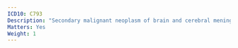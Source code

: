 ```yaml
---
ICD10: C793
Description: "Secondary malignant neoplasm of brain and cerebral meninges"
Matters: Yes
Weight: 1
---
```


